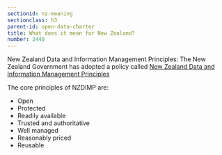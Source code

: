 ```yaml
---
sectionid: nz-meaning
sectionclass: h3
parent-id: open-data-charter
title: What does it mean for New Zealand?
number: 2440
---
```


New Zealand Data and Information Management Principles:
The New Zealand Government has adopted a policy called [New Zealand Data and Information Management Principles](https://www.ict.govt.nz/guidance-and-resources/open-government/new-zealand-data-and-information-management-principles/)

The core principles of NZDIMP are:
- Open
- Protected
- Readily available
- Trusted and authoritative
- Well managed
- Reasonably priced
- Reusable
